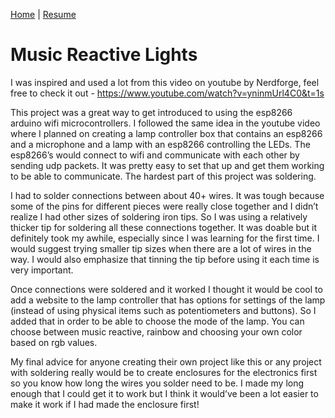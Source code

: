 [Home](https://trentcallan.github.io/) | [Resume](resume.md)

# Music Reactive Lights

I was inspired and used a lot from this video on youtube by Nerdforge, feel free to check it out - <https://www.youtube.com/watch?v=yninmUrl4C0&t=1s>

This project was a great way to get introduced to using the esp8266 arduino wifi microcontrollers.  I followed the same idea in the youtube video where I planned on creating a lamp controller box that contains an esp8266 and a microphone and a lamp with an esp8266 controlling the LEDs.   The esp8266’s would connect to wifi and communicate with each other by sending udp packets.  It was pretty easy to set that up and get them working to be able to communicate.  The hardest part of this project was soldering.

I had to solder connections between about 40+ wires.  It was tough because some of the pins for different pieces were really close together and I didn’t realize I had other sizes of soldering iron tips.  So I was using a relatively thicker tip for soldering all these connections together.  It was doable but it definitely took my awhile, especially since I was learning for the first time.  I would suggest trying smaller tip sizes when there are a lot of wires in the way.  I would also emphasize that tinning the tip before using it each time is very important.

Once connections were soldered and it worked I thought it would be cool to add a website to the lamp controller that has options for settings of the lamp (instead of using physical items such as potentiometers and buttons).  So I added that in order to be able to choose the mode of the lamp.  You can choose between music reactive, rainbow and choosing your own color based on rgb values.

My final advice for anyone creating their own project like this or any project with soldering really would be to create enclosures for the electronics first so you know how long the wires you solder need to be.  I made my long enough that I could get it to work but I think it would’ve been a lot easier to make it work if I had made the enclosure first!
